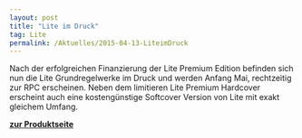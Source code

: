 ```yaml
---
layout: post
title: "Lite im Druck"
tag: Lite
permalink: /Aktuelles/2015-04-13-LiteimDruck
---
```


Nach der erfolgreichen Finanzierung der Lite Premium Edition befinden sich nun die Lite Grundregelwerke im Druck und werden Anfang Mai, rechtzeitig zur RPC erscheinen. Neben dem limitieren Lite Premium Hardcover erscheint auch eine kostengünstige Softcover Version von Lite mit exakt gleichem Umfang.

**[zur Produktseite](https://lite.jcgames.de/Publikationen/)**
